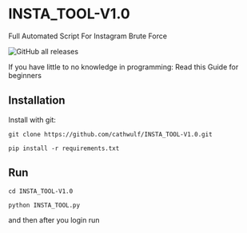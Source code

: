 # INSTA_TOOL-V1.0
Full Automated Script For Instagram Brute Force

![GitHub all releases](https://img.shields.io/github/downloads/cathwulf/INSTA_TOOL-V1.0/total?style=social)

If you have little to no knowledge in programming: Read this Guide for beginners


## Installation

Install with git:

```shell
git clone https://github.com/cathwulf/INSTA_TOOL-V1.0.git
```



```shell
pip install -r requirements.txt
```



## Run

```shell
cd INSTA_TOOL-V1.0
```

```shell
python INSTA_TOOL.py
```
and then after you login run

